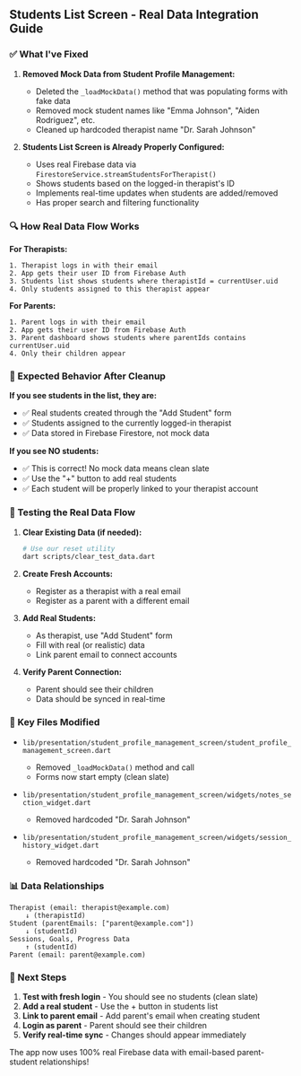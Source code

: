 ## Students List Screen - Real Data Integration Guide

### ✅ What I've Fixed

1. **Removed Mock Data from Student Profile Management:**
   - Deleted the `_loadMockData()` method that was populating forms with fake data
   - Removed mock student names like "Emma Johnson", "Aiden Rodriguez", etc.
   - Cleaned up hardcoded therapist name "Dr. Sarah Johnson"

2. **Students List Screen is Already Properly Configured:**
   - Uses real Firebase data via `FirestoreService.streamStudentsForTherapist()`
   - Shows students based on the logged-in therapist's ID
   - Implements real-time updates when students are added/removed
   - Has proper search and filtering functionality

### 🔍 How Real Data Flow Works

**For Therapists:**
```
1. Therapist logs in with their email
2. App gets their user ID from Firebase Auth
3. Students list shows students where therapistId = currentUser.uid
4. Only students assigned to this therapist appear
```

**For Parents:**
```
1. Parent logs in with their email  
2. App gets their user ID from Firebase Auth
3. Parent dashboard shows students where parentIds contains currentUser.uid
4. Only their children appear
```

### 🎯 Expected Behavior After Cleanup

**If you see students in the list, they are:**
- ✅ Real students created through the "Add Student" form
- ✅ Students assigned to the currently logged-in therapist
- ✅ Data stored in Firebase Firestore, not mock data

**If you see NO students:**
- ✅ This is correct! No mock data means clean slate
- ✅ Use the "+" button to add real students
- ✅ Each student will be properly linked to your therapist account

### 🚀 Testing the Real Data Flow

1. **Clear Existing Data (if needed):**
   ```bash
   # Use our reset utility
   dart scripts/clear_test_data.dart
   ```

2. **Create Fresh Accounts:**
   - Register as a therapist with a real email
   - Register as a parent with a different email

3. **Add Real Students:**
   - As therapist, use "Add Student" form
   - Fill with real (or realistic) data
   - Link parent email to connect accounts

4. **Verify Parent Connection:**
   - Parent should see their children
   - Data should be synced in real-time

### 🔧 Key Files Modified

- `lib/presentation/student_profile_management_screen/student_profile_management_screen.dart`
  - Removed `_loadMockData()` method and call
  - Forms now start empty (clean slate)

- `lib/presentation/student_profile_management_screen/widgets/notes_section_widget.dart`
  - Removed hardcoded "Dr. Sarah Johnson"

- `lib/presentation/student_profile_management_screen/widgets/session_history_widget.dart`
  - Removed hardcoded "Dr. Sarah Johnson"

### 📊 Data Relationships

```
Therapist (email: therapist@example.com)
    ↓ (therapistId)
Student (parentEmails: ["parent@example.com"])
    ↓ (studentId)
Sessions, Goals, Progress Data
    ↑ (studentId)
Parent (email: parent@example.com)
```

### 🎯 Next Steps

1. **Test with fresh login** - You should see no students (clean slate)
2. **Add a real student** - Use the + button in students list
3. **Link to parent email** - Add parent's email when creating student
4. **Login as parent** - Parent should see their children
5. **Verify real-time sync** - Changes should appear immediately

The app now uses 100% real Firebase data with email-based parent-student relationships!
